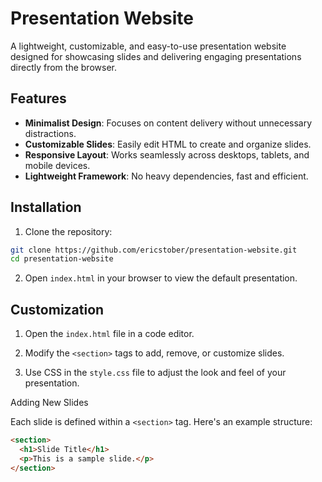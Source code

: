 # Presentation Website

A lightweight, customizable, and easy-to-use presentation website designed for showcasing slides and delivering engaging presentations directly from the browser.

## Features

- **Minimalist Design**: Focuses on content delivery without unnecessary distractions.
- **Customizable Slides**: Easily edit HTML to create and organize slides.
- **Responsive Layout**: Works seamlessly across desktops, tablets, and mobile devices.
- **Lightweight Framework**: No heavy dependencies, fast and efficient.

## Installation

1. Clone the repository:

```bash
git clone https://github.com/ericstober/presentation-website.git
cd presentation-website
```

2. Open `index.html` in your browser to view the default presentation.

## Customization

1. Open the `index.html` file in a code editor.

2. Modify the `<section>` tags to add, remove, or customize slides.

3. Use CSS in the `style.css` file to adjust the look and feel of your presentation.

Adding New Slides

Each slide is defined within a `<section>` tag. Here's an example structure:

```html
<section>
  <h1>Slide Title</h1>
  <p>This is a sample slide.</p>
</section>
```
